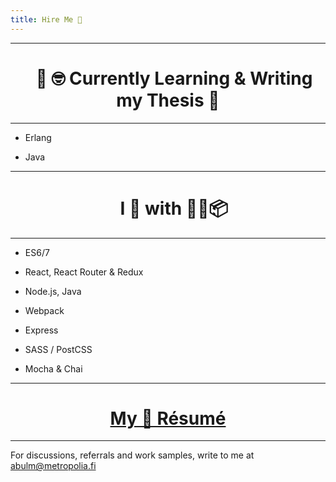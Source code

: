 ```yaml
---
title: Hire Me 👔
---
```

---

<center><h1>&nbsp;&nbsp; 📖 🤓 Currently Learning & Writing my Thesis 📝</h1></center>

---
*   Erlang

*   Java

---

<center><h1>&nbsp;&nbsp; I 🔬 with  🔧🔨📦 </h1></center>

---

*   ES6/7


*   React, React Router & Redux


*   Node.js, Java


*   Webpack


*   Express


*   SASS / PostCSS


*   Mocha & Chai

---


<center> <a href="https://github.com/ragmha/job-application/raw/master/resume.pdf"><h1>My 📃 Résumé</h1></a></center>

---

For discussions, referrals and work samples, write to me at [abulm@metropolia.fi](mailto:abulm@metropolia.fi)
